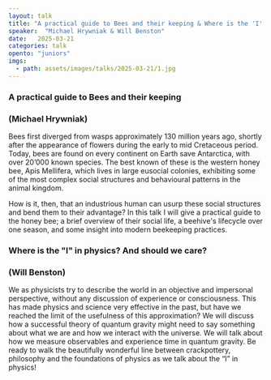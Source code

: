 ```yaml
---
layout: talk
title: "A practical guide to Bees and their keeping & Where is the 'I' in physics? And should we care?"
speaker:  "Michael Hrywniak & Will Benston"
date:   2025-03-21
categories: talk
opento: "juniors"
imgs:
  - path: assets/images/talks/2025-03-21/1.jpg
---
```


### A practical guide to Bees and their keeping
### (Michael Hrywniak)
Bees first diverged from wasps approximately 130 million years ago, shortly after the appearance of flowers during the early to mid Cretaceous period. Today, bees are found on every continent on Earth save Antarctica, with over 20’000 known species. The best known of these is the western honey bee, Apis Mellifera, which lives in large eusocial colonies, exhibiting some of the most complex social structures and behavioural patterns in the animal kingdom.

How is it, then, that an industrious human can usurp these social structures and bend them to their advantage? In this talk I will give a practical guide to the honey bee; a brief overview of their social life, a beehive's lifecycle over one season, and some insight into modern beekeeping practices.


### Where is the "I" in physics? And should we care?
### (Will Benston)
We as physicists try to describe the world in an objective and impersonal perspective, without any discussion of experience or consciousness. This has made physics and science very effective in the past, but have we reached the limit of the usefulness of this approximation? We will discuss how a successful theory of quantum gravity might need to say something about what we are and how we interact with the universe. We will talk about how we measure observables and experience time in quantum gravity. Be ready to walk the beautifully wonderful line between crackpottery, philosophy and the foundations of physics as we talk about the “I” in physics!

